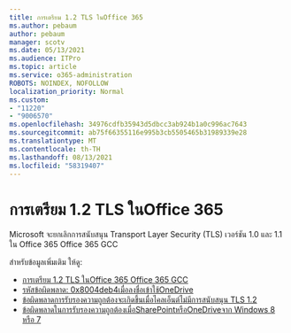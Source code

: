 ```yaml
---
title: การเตรียม 1.2 TLS ในOffice 365
ms.author: pebaum
author: pebaum
manager: scotv
ms.date: 05/13/2021
ms.audience: ITPro
ms.topic: article
ms.service: o365-administration
ROBOTS: NOINDEX, NOFOLLOW
localization_priority: Normal
ms.custom:
- "11220"
- "9006570"
ms.openlocfilehash: 34976cdfb35943d5dbcc3ab924b1a0c996ac7643
ms.sourcegitcommit: ab75f66355116e995b3cb5505465b31989339e28
ms.translationtype: MT
ms.contentlocale: th-TH
ms.lasthandoff: 08/13/2021
ms.locfileid: "58319407"
---
```

# <a name="preparing-for-tls-12-in-office-365"></a>การเตรียม 1.2 TLS ในOffice 365

Microsoft จะยกเลิกการสนับสนุน Transport Layer Security (TLS) เวอร์ชัน 1.0 และ 1.1 ใน Office 365 Office 365 GCC 

สำหรับข้อมูลเพิ่มเติม ให้ดู:

- [การเตรียม 1.2 TLS ในOffice 365 Office 365 GCC](https://docs.microsoft.com/microsoft-365/compliance/prepare-tls-1.2-in-office-365)
- [รหัสข้อผิดพลาด: 0x8004deb4เมื่อลงชื่อเข้าใช้OneDrive](https://support.microsoft.com/office/error-code-0x8004deb4-when-signing-in-to-onedrive-e8a8d97c-a87e-4dda-a67e-bae4fef05dcb)
- [ข้อผิดพลาดการรับรองความถูกต้องจะเกิดขึ้นเมื่อไคลเอ็นต์ไม่มีการสนับสนุน TLS 1.2](https://docs.microsoft.com/sharepoint/troubleshoot/administration/authentication-errors-tls12-support)
- [ข้อผิดพลาดในการรับรองความถูกต้องเมื่อSharePointหรือOneDriveจาก Windows 8 หรือ 7](https://docs.microsoft.com/sharepoint/troubleshoot/administration/authentication-errors-windows7)